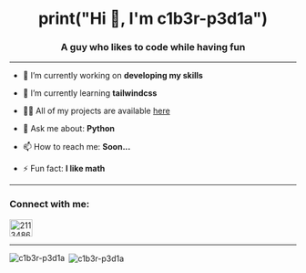 <h1 align="center">print("Hi 👋, I'm <b>c1b3r-p3d1a</b>")</h1>
<h3 align="center">A guy who likes to code while having fun</h3>

--------------------------

- 🔭 I’m currently working on **developing my skills**

- 🌱 I’m currently learning **tailwindcss**

- 👨‍💻 All of my projects are available [here](https://github.com/c1b3r-p3d1a)

- 💬 Ask me about: **Python**

- 📫 How to reach me: **Soon...**

- ⚡ Fun fact: **I like math**

--------------------------

<h3 align="left"><b>Connect with me:</b></h3>
<p align="left">
<a href="https://stackoverflow.com/users/21134869" target="_blank"><img align="center" src="https://raw.githubusercontent.com/rahuldkjain/github-profile-readme-generator/master/src/images/icons/Social/stack-overflow.svg" alt="21134869" height="30" width="40" /></a>
</p>

--------------------------

<p><img align="left" src="https://github-readme-stats.vercel.app/api/top-langs?username=c1b3r-p3d1a&show_icons=true&locale=en" alt="c1b3r-p3d1a" /></p>

<p>&nbsp;<img align="center" src="https://github-readme-stats.vercel.app/api?username=c1b3r-p3d1a&show_icons=true&locale=en" alt="c1b3r-p3d1a" /></p>
